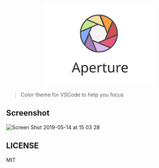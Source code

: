 <div align="center">
  <img width="300" src="media/logo.svg" alt="Aperture Logo" />
</div>

> Color theme for VSCode to help you focus

## Screenshot

<img width="882" alt="Screen Shot 2019-05-14 at 15 03 28" src="https://user-images.githubusercontent.com/1614415/57681224-7ba3a580-7659-11e9-856f-15080c1abaec.png">

## LICENSE

MIT
